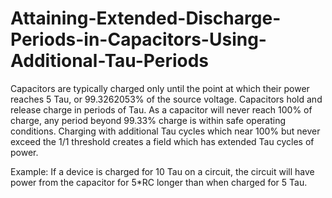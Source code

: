 # Attaining-Extended-Discharge-Periods-in-Capacitors-Using-Additional-Tau-Periods
Capacitors are typically charged only until the point at which their power reaches 5 Tau, or 99.3262053% of the source voltage.
Capacitors hold and release charge in periods of Tau. As a capacitor will never reach 100% of charge, any period beyond 99.33% charge is within safe operating conditions. Charging with additional Tau cycles which near 100% but never exceed the 1/1 threshold creates a field which has extended Tau cycles of power. 

Example: If a device is charged for 10 Tau on a circuit, the circuit will have power from the capacitor for 5*RC longer than when charged for 5 Tau.
